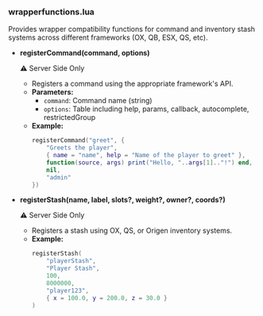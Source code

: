 ### wrapperfunctions.lua

Provides wrapper compatibility functions for command and inventory stash systems across different frameworks (OX, QB, ESX, QS, etc).

- **registerCommand(command, options)**

  ⚠️ Server Side Only
  - Registers a command using the appropriate framework's API.
  - **Parameters:**
    - `command`: Command name (string)
    - `options`: Table including help, params, callback, autocomplete, restrictedGroup
  - **Example:**
    ```lua
    registerCommand("greet", {
        "Greets the player",
        { name = "name", help = "Name of the player to greet" },
        function(source, args) print("Hello, "..args[1].."!") end,
        nil,
        "admin"
    })
    ```

- **registerStash(name, label, slots?, weight?, owner?, coords?)**

  ⚠️ Server Side Only
  - Registers a stash using OX, QS, or Origen inventory systems.
  - **Example:**
    ```lua
    registerStash(
        "playerStash",
        "Player Stash",
        100,
        8000000,
        "player123",
        { x = 100.0, y = 200.0, z = 30.0 }
    )
    ```